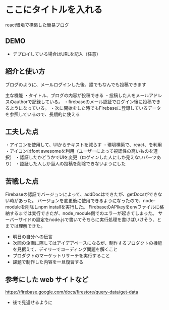 # ここにタイトルを入れる
  react環境で構築した簡易ブログ
## DEMO

  - デプロイしている場合はURLを記入（任意）

## 紹介と使い方

  ブログのように、メールログインした後、誰でもなんでも投稿できます
  
  主な機能
  ・タイトル、ブログの内容が投稿できる
  ・投稿した人をメールアドレスのauthorで記録している。
  ・firebaseのメール認証でログイン後に投稿できるようになっている。
  ・次に開始をした時でもFirebaseに登録しているデータを参照しているので、長期的に使える

## 工夫した点
  ・アイコンを使用して、UIからテキストを減らす
  ・環境構築で、react、を利用
  ・アイコンはfont awesomeを利用（ユーザーによって視認性の高いものを選択）
  ・認証したかどうかでUIを変更（ログインした人にしか見えないパーツあり）
  ・認証した人しか当人の投稿を削除できないようにした
  
## 苦戦した点
  Firebaseの認証でバージョンによって、addDocはできたが、getDocsができない時があった。
  バージョンを変更後に使用できるようになったので、node-moduleを削除しnpm installを実行した。
  FirebaseのAPIkeyをenvファイルに格納するまでは実行できたが、node_module側でのエラーが起きてしまった。
  サーバーサイドの設定をnode.jsで書いてそちらに実行処理を書けばいけそう、とまでは理解できた。

  - 明日の自分への伝言
  - 次回の企画に際してはアイデアベースになるが、制作するプロダクトの機能を見据えて、デイリーでコーディング問題を解くこと
  - プロダクトのマーケットリサーチを実行すること
  - 課題で制作した内容を一旦復習する

## 参考にした web サイトなど

https://firebase.google.com/docs/firestore/query-data/get-data

  
  - 後で見返せるように
